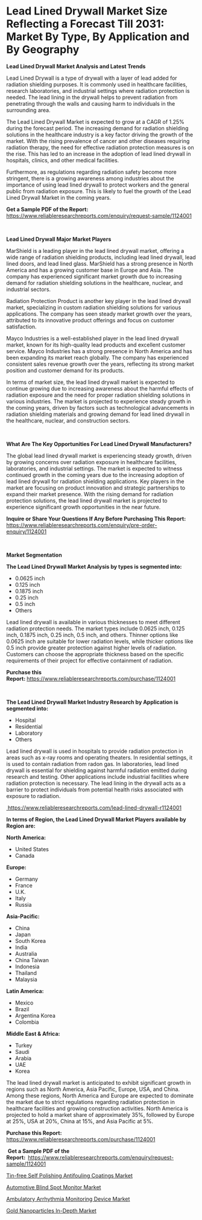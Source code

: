 <p><h1>Lead Lined Drywall Market Size Reflecting a Forecast Till 2031: Market By Type, By Application and By Geography</h1></p><p><strong>Lead Lined Drywall Market Analysis and Latest Trends</strong></p>
<p><p>Lead Lined Drywall is a type of drywall with a layer of lead added for radiation shielding purposes. It is commonly used in healthcare facilities, research laboratories, and industrial settings where radiation protection is needed. The lead lining in the drywall helps to prevent radiation from penetrating through the walls and causing harm to individuals in the surrounding area.</p><p>The Lead Lined Drywall Market is expected to grow at a CAGR of 1.25% during the forecast period. The increasing demand for radiation shielding solutions in the healthcare industry is a key factor driving the growth of the market. With the rising prevalence of cancer and other diseases requiring radiation therapy, the need for effective radiation protection measures is on the rise. This has led to an increase in the adoption of lead lined drywall in hospitals, clinics, and other medical facilities.</p><p>Furthermore, as regulations regarding radiation safety become more stringent, there is a growing awareness among industries about the importance of using lead lined drywall to protect workers and the general public from radiation exposure. This is likely to fuel the growth of the Lead Lined Drywall Market in the coming years.</p></p>
<p><strong>Get a Sample PDF of the Report:&nbsp;</strong> <a href="https://www.reliableresearchreports.com/enquiry/request-sample/1124001">https://www.reliableresearchreports.com/enquiry/request-sample/1124001</a></p>
<p>&nbsp;</p>
<p><strong>Lead Lined Drywall Major Market Players</strong></p>
<p><p>MarShield is a leading player in the lead lined drywall market, offering a wide range of radiation shielding products, including lead lined drywall, lead lined doors, and lead lined glass. MarShield has a strong presence in North America and has a growing customer base in Europe and Asia. The company has experienced significant market growth due to increasing demand for radiation shielding solutions in the healthcare, nuclear, and industrial sectors.</p><p>Radiation Protection Product is another key player in the lead lined drywall market, specializing in custom radiation shielding solutions for various applications. The company has seen steady market growth over the years, attributed to its innovative product offerings and focus on customer satisfaction.</p><p>Mayco Industries is a well-established player in the lead lined drywall market, known for its high-quality lead products and excellent customer service. Mayco Industries has a strong presence in North America and has been expanding its market reach globally. The company has experienced consistent sales revenue growth over the years, reflecting its strong market position and customer demand for its products.</p><p>In terms of market size, the lead lined drywall market is expected to continue growing due to increasing awareness about the harmful effects of radiation exposure and the need for proper radiation shielding solutions in various industries. The market is projected to experience steady growth in the coming years, driven by factors such as technological advancements in radiation shielding materials and growing demand for lead lined drywall in the healthcare, nuclear, and construction sectors.</p></p>
<p>&nbsp;</p>
<p><strong>What Are The Key Opportunities For Lead Lined Drywall Manufacturers?</strong></p>
<p><p>The global lead lined drywall market is experiencing steady growth, driven by growing concerns over radiation exposure in healthcare facilities, laboratories, and industrial settings. The market is expected to witness continued growth in the coming years due to the increasing adoption of lead lined drywall for radiation shielding applications. Key players in the market are focusing on product innovation and strategic partnerships to expand their market presence. With the rising demand for radiation protection solutions, the lead lined drywall market is projected to experience significant growth opportunities in the near future.</p></p>
<p><strong>Inquire or Share Your Questions If Any Before Purchasing This Report:</strong> <a href="https://www.reliableresearchreports.com/enquiry/pre-order-enquiry/1124001">https://www.reliableresearchreports.com/enquiry/pre-order-enquiry/1124001</a></p>
<p>&nbsp;</p>
<p><strong>Market Segmentation</strong></p>
<p><strong>The Lead Lined Drywall Market Analysis by types is segmented into:</strong></p>
<p><ul><li>0.0625 inch</li><li>0.125 inch</li><li>0.1875 inch</li><li>0.25 inch</li><li>0.5 inch</li><li>Others</li></ul></p>
<p><p>Lead lined drywall is available in various thicknesses to meet different radiation protection needs. The market types include 0.0625 inch, 0.125 inch, 0.1875 inch, 0.25 inch, 0.5 inch, and others. Thinner options like 0.0625 inch are suitable for lower radiation levels, while thicker options like 0.5 inch provide greater protection against higher levels of radiation. Customers can choose the appropriate thickness based on the specific requirements of their project for effective containment of radiation.</p></p>
<p><strong>Purchase this Report:&nbsp;</strong><a href="https://www.reliableresearchreports.com/purchase/1124001">https://www.reliableresearchreports.com/purchase/1124001</a></p>
<p>&nbsp;</p>
<p><strong>The Lead Lined Drywall Market Industry Research by Application is segmented into:</strong></p>
<p><ul><li>Hospital</li><li>Residential</li><li>Laboratory</li><li>Others</li></ul></p>
<p><p>Lead lined drywall is used in hospitals to provide radiation protection in areas such as x-ray rooms and operating theaters. In residential settings, it is used to contain radiation from radon gas. In laboratories, lead lined drywall is essential for shielding against harmful radiation emitted during research and testing. Other applications include industrial facilities where radiation protection is necessary. The lead lining in the drywall acts as a barrier to protect individuals from potential health risks associated with exposure to radiation.</p></p>
<p><a href="https://www.reliableresearchreports.com/lead-lined-drywall-r1124001">&nbsp;https://www.reliableresearchreports.com/lead-lined-drywall-r1124001</a></p>
<p><strong>In terms of Region, the Lead Lined Drywall Market Players available by Region are:</strong></p>
<p>
    <p> <strong> North America: </strong>
        <ul>
            <li>United States</li>
            <li>Canada</li>
        </ul>
        </p> 
    <p> <strong> Europe: </strong>
        <ul>
            <li>Germany</li>
            <li>France</li>
            <li>U.K.</li>
            <li>Italy</li>
            <li>Russia</li>
        </ul>
        </p> 
    <p> <strong> Asia-Pacific: </strong>
        <ul>
            <li>China</li>
            <li>Japan</li>
            <li>South Korea</li>
            <li>India</li>
            <li>Australia</li>
            <li>China Taiwan</li>
            <li>Indonesia</li>
            <li>Thailand</li>
            <li>Malaysia</li>
        </ul>
        </p> 
    <p> <strong> Latin America: </strong>
        <ul>
            <li>Mexico</li>
            <li>Brazil</li>
            <li>Argentina Korea</li>
            <li>Colombia</li>
        </ul>
        </p> 
    <p> <strong> Middle East & Africa: </strong>
        <ul>
            <li>Turkey</li>
            <li>Saudi</li>
            <li>Arabia</li>
            <li>UAE</li>
            <li>Korea</li>
        </ul>
    </p>
    </p>
<p><p>The lead lined drywall market is anticipated to exhibit significant growth in regions such as North America, Asia Pacific, Europe, USA, and China. Among these regions, North America and Europe are expected to dominate the market due to strict regulations regarding radiation protection in healthcare facilities and growing construction activities. North America is projected to hold a market share of approximately 35%, followed by Europe at 25%, USA at 20%, China at 15%, and Asia Pacific at 5%.</p></p>
<p><strong>Purchase this Report: </strong><a href="https://www.reliableresearchreports.com/purchase/1124001">https://www.reliableresearchreports.com/purchase/1124001</a></p>
<p>&nbsp;<strong>Get a Sample PDF of the Report:&nbsp;&nbsp;</strong><a href="https://www.reliableresearchreports.com/enquiry/request-sample/1124001">https://www.reliableresearchreports.com/enquiry/request-sample/1124001</a></p>
<p><strong></strong></p>
<p><p><a href="https://medium.com/@bernadette.james576/tin-free-self-polishing-antifouling-coatings-industry-analysis-report-its-market-size-growing-with-5d2184a77792">Tin-free Self Polishing Antifouling Coatings Market</a></p><p><a href="https://github.com/HettieStehr/Market-Research-Report-List-1/blob/main/automotive-blind-spot-monitor-market.md">Automotive Blind Spot Monitor Market</a></p><p><a href="https://github.com/alanPerkins1921/Market-Research-Report-List-1/blob/main/ambulatory-arrhythmia-monitoring-device-market.md">Ambulatory Arrhythmia Monitoring Device Market</a></p><p><a href="https://medium.com/@emma.white454357/gold-nanoparticles-in-depth-market-analysis-report-global-insights-by-region-type-1-10-nm-10-20-5d925b129a5c">Gold Nanoparticles In-Depth Market</a></p></p>